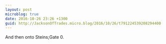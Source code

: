 ```yaml
---
layout: post
microblog: true
date: 2016-10-26 23:26 +1300
guid: http://JacksonOfTrades.micro.blog/2016/10/26/t791224539208294400.html
---
```

And then onto Steins;Gate 0.
